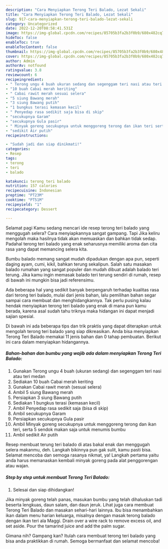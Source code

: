 ```yaml
---
description: "Cara Menyiapkan Terong Teri Balado, Lezat Sekali"
title: "Cara Menyiapkan Terong Teri Balado, Lezat Sekali"
slug: 917-cara-menyiapkan-terong-teri-balado-lezat-sekali
category: Uncategorized
date: 2022-12-20T08:58:41.531Z
image: https://img-global.cpcdn.com/recipes/85705b3fa2b3f0b9/680x482cq70/terong-teri-balado-foto-resep-utama.jpg
hideToc: false
enableToc: true
enableTocContent: false
thumbnail: https://img-global.cpcdn.com/recipes/85705b3fa2b3f0b9/680x482cq70/terong-teri-balado-foto-resep-utama.jpg
cover: https://img-global.cpcdn.com/recipes/85705b3fa2b3f0b9/680x482cq70/terong-teri-balado-foto-resep-utama.jpg
author: Admin
authorAv: notfound
ratingvalue: 3.8
reviewcount: 6
recipeingredient:
- " Terong ungu 4 buah ukuran sedang dan segenggam teri nasi atau teri medan"
- "10 buah Cabai merah keriting"
- " Cabai rawit merah sesuai selera"
- "5 siung Bawang merah"
- "3 siung Bawang putih"
- "1 bungkus terasi kemasan kecil"
- " Penyedap rasa sedikit saja bisa di skip"
- "secukupnya Garam"
- "secukupnya Gula pasir"
- " Minyak goreng secukupnya untuk menggoreng terong dan ikan teri serta 5 sendok makan saja untuk menumis bumbu"
- "sedikit Air putih"
recipeinstructions:

- "Sudah jadi dan siap dinikmati!"
categories:
- Resep
tags:
- terong
- teri
- balado

katakunci: terong teri balado 
nutrition: 157 calories
recipecuisine: Indonesian
preptime: "PT23M"
cooktime: "PT51M"
recipeyield: "1"
recipecategory: Dessert

---
```



Selamat pagi Kamu sedang mencari ide resep terong teri balado yang menggugah selera? Cara menyiapkannya sangat gampang. Tapi Jika keliru mengolah maka hasilnya tidak akan memuaskan dan bahkan tidak sedap. Padahal terong teri balado yang enak seharusnya memiliki aroma dan cita rasa yang dapat memancing selera kita.


Bumbu balado memang sangat mudah dipadukan dengan apa pun, seperti daging ayam, cumi, kikil, bahkan terung sekalipun. Salah satu masakan balado rumahan yang sangat populer dan mudah dibuat adalah balado teri terung. Jika kamu ingin memasak balado teri terung sendiri di rumah, resep di bawah ini mungkin bisa jadi referensimu.

Ada beberapa hal yang sedikit banyak berpengaruh terhadap kualitas rasa dari terong teri balado, mulai dari jenis bahan, lalu pemilihan bahan segar sampai cara membuat dan menghidangkannya. Tak perlu pusing kalau hendak menyiapkan terong teri balado yang enak di mana pun kamu berada, karena asal sudah tahu triknya maka hidangan ini dapat menjadi sajian spesial.


Di bawah ini ada beberapa tips dan trik praktis yang dapat diterapkan untuk mengolah terong teri balado yang siap dikreasikan. Anda bisa menyiapkan Terong Teri Balado memakai 11 jenis bahan dan 0 tahap pembuatan. Berikut ini cara dalam menyiapkan hidangannya.

<!--inarticleads1-->

##### Bahan-bahan dan bumbu yang wajib ada dalam menyiapkan Terong Teri Balado:

1. Gunakan  Terong ungu 4 buah (ukuran sedang) dan segenggam teri nasi atau teri medan
1. Sediakan 10 buah Cabai merah keriting
1. Gunakan  Cabai rawit merah (sesuai selera)
1. Ambil 5 siung Bawang merah
1. Persiapkan 3 siung Bawang putih
1. Sediakan 1 bungkus terasi (kemasan kecil)
1. Ambil  Penyedap rasa sedikit saja (bisa di skip)
1. Ambil secukupnya Garam
1. Persiapkan secukupnya Gula pasir
1. Ambil  Minyak goreng secukupnya untuk menggoreng terong dan ikan teri, serta 5 sendok makan saja untuk menumis bumbu
1. Ambil sedikit Air putih


Resep membuat terung teri balado di atas bakal enak dan menggugah selera makanmu, deh. Langkah bikinnya pun gak sulit, kamu pasti bisa. Selamat mencoba dan semoga rasanya nikmat, ya! Langkah pertama yaitu anda harus memanaskan kembali minyak goreng pada alat penggorengan atau wajan. 

<!--inarticleads2-->

##### Step by step untuk membuat Terong Teri Balado:


1. Selesai dan siap dihidangkan!

Jika minyak goreng telah panas, masukan bumbu yang telah dihaluskan tadi beserta lengkuas, daun salam, dan daun jeruk. Lihat juga cara membuat Terong Teri Balado dan masakan sehari-hari lainnya. Ibu bisa menambahkan ikan dalam menu harian keluarga, misalnya dengan masak terong balado dengan ikan teri ala Maggi. Drain over a wire rack to remove excess oil, and set aside. Pour the tamarind juice and add the palm sugar. 

Gimana nih? Gampang kan? Itulah cara membuat terong teri balado yang bisa anda praktikkan di rumah. Semoga bermanfaat dan selamat mencoba!
